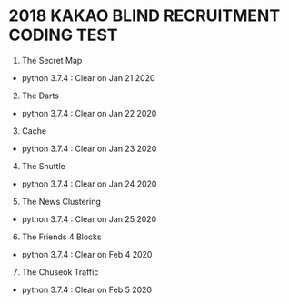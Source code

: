 # 2018 KAKAO BLIND RECRUITMENT CODING TEST

1. The Secret Map
- python 3.7.4 : Clear on Jan 21 2020

2. The Darts
- python 3.7.4 : Clear on Jan 22 2020

3. Cache
- python 3.7.4 : Clear on Jan 23 2020

4. The Shuttle
- python 3.7.4 : Clear on Jan 24 2020

5. The News Clustering
- python 3.7.4 : Clear on Jan 25 2020

6. The Friends 4 Blocks
- python 3.7.4 : Clear on Feb 4 2020

7. The Chuseok Traffic
- python 3.7.4 : Clear on Feb 5 2020